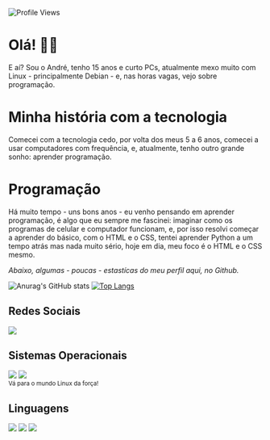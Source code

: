 ![Profile Views](https://komarev.com/ghpvc/?username=Andrezeira1&color=7C3138&style=flat-square) 
# Olá! 👋🏻 #
E aí? Sou o André, tenho 15 anos e curto PCs, atualmente mexo muito com Linux - principalmente Debian - e, nas horas vagas, vejo sobre programação.
# Minha história com a tecnologia #
Comecei com a tecnologia cedo, por volta dos meus 5 a 6 anos, comecei a usar computadores com frequência, e, atualmente, tenho outro grande sonho: aprender programação.
# Programação #
Há muito tempo - uns bons anos - eu venho pensando em aprender programação, é algo que eu sempre me fascinei: imaginar como os programas de celular e computador funcionam, e, por isso resolvi começar a aprender do básico, com o HTML e o CSS, tentei aprender Python a um tempo atrás mas nada muito sério, hoje em dia, meu foco é o HTML e o CSS mesmo.

_Abaixo, algumas - poucas - estastícas do meu perfil aqui, no Github._

![Anurag's GitHub stats](https://github-readme-stats.vercel.app/api?username=Andrezeira1&show_icons=true&theme=chartreuse-dark)
[![Top Langs](https://github-readme-stats.vercel.app/api/top-langs/?username=Andrezeira1&theme=chartreuse-dark)](https://github.com/anuraghazra/github-readme-stats)

##
## Redes Sociais ##

<div id="redes">
  <a href="https://www.youtube.com/channel/UCuNv4ifauwBKHxbNsFmtxkw" target="_blank"><img src="https://img.shields.io/badge/YouTube-FF0000?style=for-the-badge&logo=youtube&logoColor=white" target="_blank"></a>
</div>

## Sistemas Operacionais ##

<div id="os">
  <img src="https://img.shields.io/badge/Debian-A81D33?style=for-the-badge&logo=debian&logoColor=white">
  <img src="https://img.shields.io/badge/Linux-FCC624?style=for-the-badge&logo=linux&logoColor=black"> <br>
  <small>Vá para o mundo Linux da força!</small>
</div>

##
## Linguagens ##

<div id="lang">
  <img src="https://img.shields.io/badge/HTML-239120?style=for-the-badge&logo=html5&logoColor=white">
  <img src="https://img.shields.io/badge/CSS-239120?&style=for-the-badge&logo=css3&logoColor=white">
  <img src="https://img.shields.io/badge/Markdown-000000?style=for-the-badge&logo=markdown&logoColor=white">
</div>

##
